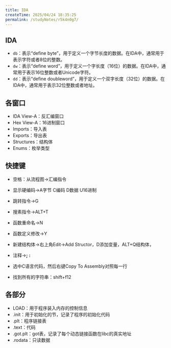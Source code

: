 ```yaml
---
title: IDA
createTime: 2025/04/24 18:35:25
permalink: /studyNotes/r5k4n0g7/
---
```



## IDA

- `db`：表示“define byte”，用于定义一个字节长度的数据。在IDA中，通常用于表示字符或者8位的整数。
- `dw`：表示“define word”，用于定义一个字长度（16位）的数据。在IDA中，通常用于表示16位整数或者Unicode字符。
- `dd`：表示“define doubleword”，用于定义一个双字长度（32位）的数据。在IDA中，通常用于表示32位整数或者地址。

## 各窗口

- IDA View-A：反汇编窗口
- Hex View-A：16进制窗口
- Imports：导入表
- Exports：导出表
- Structures：结构体
- Enums：枚举类型

## 快捷键

- 空格：从流程图→汇编指令
- 显示硬编码→A字节     C编码    D数据    U16进制
- 跳转指令→G
- 搜素指令→ALT+T
- 函数重命名→N
- 函数定义修改→Y

- 新建结构体→右上角Edit→Add Structor，D添加变量，ALT+Q结构体，
- 注释→**;**   **:**

- 选中C语言代码，然后右键Copy To Assembly对照每一行
- 找到所有的字符串：shift+f12

## 各部分

- LOAD：用于程序装入内存的控制信息
- .init：用于初始化的节，记录了程序的初始化代码
- .plt：程序链接表
- .text：代码
- .got.plt：got表，记录了每个动态链接函数在libc的真实地址
- .rodata：只读数据